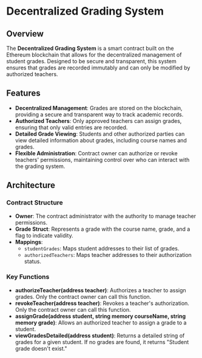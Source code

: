 # Decentralized Grading System

## Overview

The **Decentralized Grading System** is a smart contract built on the Ethereum blockchain that allows for the decentralized management of student grades. Designed to be secure and transparent, this system ensures that grades are recorded immutably and can only be modified by authorized teachers.

## Features

- **Decentralized Management**: Grades are stored on the blockchain, providing a secure and transparent way to track academic records.
- **Authorized Teachers**: Only approved teachers can assign grades, ensuring that only valid entries are recorded.
- **Detailed Grade Viewing**: Students and other authorized parties can view detailed information about grades, including course names and grades.
- **Flexible Administration**: Contract owner can authorize or revoke teachers' permissions, maintaining control over who can interact with the grading system.

## Architecture

### Contract Structure

- **Owner**: The contract administrator with the authority to manage teacher permissions.
- **Grade Struct**: Represents a grade with the course name, grade, and a flag to indicate validity.
- **Mappings**:
  - `studentGrades`: Maps student addresses to their list of grades.
  - `authorizedTeachers`: Maps teacher addresses to their authorization status.

### Key Functions

- **authorizeTeacher(address teacher)**: Authorizes a teacher to assign grades. Only the contract owner can call this function.
- **revokeTeacher(address teacher)**: Revokes a teacher's authorization. Only the contract owner can call this function.
- **assignGrade(address student, string memory courseName, string memory grade)**: Allows an authorized teacher to assign a grade to a student.
- **viewGradesDetailed(address student)**: Returns a detailed string of grades for a given student. If no grades are found, it returns "Student grade doesn't exist."
